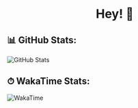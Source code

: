 <div align="center">
  <h1>Hey! 👋</h1>
</div>

## 📊 GitHub Stats:

![GitHub Stats](https://github-readme-stats.vercel.app/api?username=huseinmirahmatov&show_icons=true&theme=radical)

## ⏱ WakaTime Stats:

![WakaTime](https://github-readme-stats.vercel.app/api/wakatime?username=dnneeep&layout=compact&theme=tokyonight)
